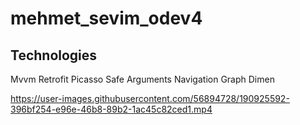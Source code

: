 # mehmet_sevim_odev4
<h2>Technologies</h2>
Mvvm
Retrofit
Picasso
Safe Arguments
Navigation Graph
Dimen

https://user-images.githubusercontent.com/56894728/190925592-396bf254-e96e-46b8-89b2-1ac45c82ced1.mp4

